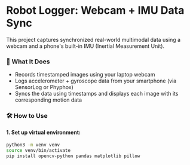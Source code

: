 # Robot Logger: Webcam + IMU Data Sync

This project captures synchronized real-world multimodal data using a webcam and a phone's built-in IMU (Inertial Measurement Unit).

### 🎯 What It Does
- Records timestamped images using your laptop webcam
- Logs accelerometer + gyroscope data from your smartphone (via SensorLog or Phyphox)
- Syncs the data using timestamps and displays each image with its corresponding motion data

### 🛠 How to Use

#### 1. Set up virtual environment:
```bash
python3 -m venv venv
source venv/bin/activate
pip install opencv-python pandas matplotlib pillow